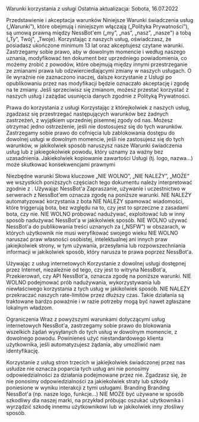 Warunki korzystania z usługi Ostatnia aktualizacja: Sobota, 16.07.2022

Przedstawienie i akceptacja warunków Niniejsze Warunki świadczenia usług („Warunki”), które obejmują i niniejszym włączają („Polityka Prywatności”), są umową prawną między NessBot'em („my”, „nas”, „nasz”, „nasze") a tobą („Ty”, Twój", „Twoje). Korzystając z naszych usług, oświadczasz, że posiadasz ukończone minimum 13 lat oraz akceptujesz czytane warunki. Zastrzegamy sobie prawo, aby w dowolnym momencie i według naszego uznania, modyfikować ten dokument bez uprzedniego powiadomienia, co możemy zrobić z powodów, które obejmują między innymi przestrzeganie ze zmianami prawa lub odzwierciedlającymi zmiany w naszych usługach. O ile wyraźnie nie zaznaczono inaczej, dalsze korzystanie z Usługi po opublikowaniu przez nas modyfikacji będzie oznaczało akceptację i zgodę na te zmiany. Jeśli sprzeciwisz się zmianom, możesz przestać korzystać z naszych usług i zażądać usunięcia danych zgodnie z Polityką Prywatności.

Prawa do korzystania z usługi Korzystając z którejkolwiek z naszych usług, zgadzasz się przestrzegać następujących warunków bez żadnych zastrzeżeń, z wyjątkiem uprzedniej pisemnej zgody od nas. Możesz otrzymać jedno ostrzeżenie, jeśli nie dostosujesz się do tych warunków. Zastrzegamy sobie prawo do cofnięcia lub zablokowania dostępu do dowolnej usługi w dowolnym momencie, jeśli nie zastosujesz się do tych warunków, w jakikolwiek sposób naruszysz nasze Warunki świadczenia usług lub z jakiegokolwiek powodu, który uznamy za ważny bez uzasadnienia. Jakiekolwiek kopiowanie zawartości Usługi (tj. logo, nazwa...) może skutkować konsekwencjami prawnymi

Niezbędne warunki Słowa kluczowe „NIE WOLNO”, „NIE NALEŻY”, „MOŻE” we wszystkich poniższych częściach tego dokumentu należy interpretować zgodnie z . Używając NessBot'a Zapraszanie, używanie i uczestnictwo w serwerach z NessBot'em oznacza zgodę na poniższe warunki. NIE NALEŻY automatyzować korzystania z bota NIE NALEŻY spamować wiadomości, które triggerują bota, bez względu na to, czy jest to sprzeczne z zasadami bota, czy nie. NIE WOLNO próbować nadużywać, exploitować lub w inny sposób nadużywać NessBot'a w jakikolwiek sposób. NIE WOLNO używać NessBot'a do publikowania treści uznanych za („NSFW”) w obszarach, w których użytkownik nie musi weryfikować swojego wieku NIE WOLNO naruszać praw własności osobistej, intelektualnej ani innych praw jakiejkolwiek strony, w tym używania, przesyłania lub rozpowszechniania informacji w jakikolwiek sposób, który narusza te prawa poprzez NessBot'a.

Używając z usług internetowych Korzystanie z dowolnej usługi dostępnej przez Internet, niezależnie od tego, czy jest to witryna NessBot'a, Przekierowań, czy API NessBot'a, oznacza zgodę na poniższe warunki. NIE WOLNO podejmować prób nadużywania, wykorzystywania lub niewłaściwego korzystania z tych usług w jakikolwiek sposób. NIE NALEŻY przekraczać naszych rate-limitów przez dłuższy czas. Takie działania są traktowane bardzo poważnie i w razie potrzeby mogą być nawet zgłaszane lokalnym władzom.

Ograniczenia Wraz z powyższymi warunkami dotyczącymi usług internetowych NessBot'a, zastrzegamy sobie prawo do blokowania wszelkich żądań wysyłanych do tych usług w dowolnym momencie, z dowolnego powodu. Powinieneś użyć niestandardowego klienta użytkownika, jeśli automatyzujesz żądania, aby umożliwić nam identyfikację.

Korzystanie z usług stron trzecich w jakiejkolwiek świadczonej przez nas usłudze nie oznacza poparcia tych usług ani nie ponosimy odpowiedzialności za działania podejmowane przez nie. Zgadzasz się, że nie ponosimy odpowiedzialności za jakiekolwiek straty lub szkody poniesione w wyniku interakcji z tymi usługami. Branding Branding NessBot'a (np. nasze logo, funkcje...) NIE MOŻE być używane w sposób szkodliwy dla naszej marki, na przykład próbując oszukać użytkownika i wyrządzić szkodę innemu użytkownikowi lub w jakikolwiek inny złośliwy sposób.
